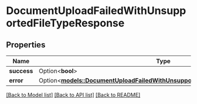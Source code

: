 # DocumentUploadFailedWithUnsupportedFileTypeResponse

## Properties

Name | Type | Description | Notes
------------ | ------------- | ------------- | -------------
**success** | Option<**bool**> |  | [optional]
**error** | Option<[**models::DocumentUploadFailedWithUnsupportedFileTypeResponseAllOfError**](DocumentUploadFailedWithUnsupportedFileTypeResponse_allOf_error.md)> |  | [optional]

[[Back to Model list]](../README.md#documentation-for-models) [[Back to API list]](../README.md#documentation-for-api-endpoints) [[Back to README]](../README.md)


